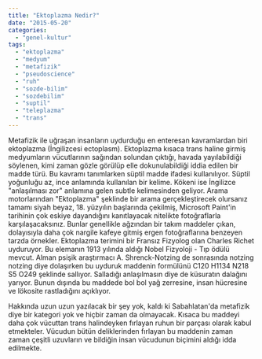 ```yaml
---
title: "Ektoplazma Nedir?"
date: "2015-05-20"
categories: 
  - "genel-kultur"
tags: 
  - "ektoplazma"
  - "medyum"
  - "metafizik"
  - "pseudoscience"
  - "ruh"
  - "sozde-bilim"
  - "sozdebilim"
  - "suptil"
  - "teleplazma"
  - "trans"
---
```


Metafizik ile uğraşan insanların uydurduğu en enteresan kavramlardan biri ektoplazma (İngilizcesi ectoplasm). Ektoplazma kısaca trans haline girmiş medyumların vücutlarının sağından solundan çıktığı, havada yayılabildiği söylenen, kimi zaman gözle görülüp elle dokunulabildiği iddia edilen bir madde türü. Bu kavramı tanımlarken süptil madde ifadesi kullanılıyor. Süptil yoğunluğu az, ince anlamında kullanılan bir kelime. Kökeni ise İngilizce "anlaşılması zor" anlamına gelen subtle kelimesinden geliyor. Arama motorlarından "Ektoplazma" şeklinde bir arama gerçekleştirecek olursanız tamamı siyah beyaz, 18. yüzyılın başlarında çekilmiş, Microsoft Paint'in tarihinin çok eskiye dayandığını kanıtlayacak nitelikte fotoğraflarla karşılaşacaksınız. Bunlar genellikle ağzından bir takım maddeler çıkan, dolayısıyla daha çok nargile kafeye gitmiş ergen fotoğraflarına benzeyen tarzda örnekler. Ektoplazma terimini bir Fransız Fizyolog olan Charles Richet uyduruyor. Bu elemanın 1913 yılında aldığı Nobel Fizyoloji - Tıp ödülü mevcut. Alman psişik araştırmacı A. Shrenck-Notzing de sonrasında notzing notzing diye dolaşırken bu uyduruk maddenin formülünü C120 H1134 N218 S5 O249 şeklinde sallıyor. Salladığı anlaşılmasın diye de küsuratın dalağını yarıyor. Bunun dışında bu maddede bol bol yağ zerresine, insan hücresine ve lökosite rastladığını açıklıyor.

Hakkında uzun uzun yazılacak bir şey yok, kaldı ki Sabahlatan'da metafizik diye bir kategori yok ve hiçbir zaman da olmayacak. Kısaca bu maddeyi daha çok vücuttan trans halindeyken fırlayan ruhun bir parçası olarak kabul etmekteler. Vücudun bütün deliklerinden fırlayan bu maddenin zaman zaman çeşitli uzuvların ve bildiğin insan vücudunun biçimini aldığı idda edilmekte.
